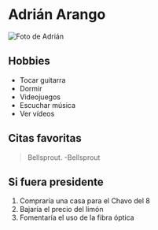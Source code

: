 # Adrián Arango

![Foto de Adrián](https://scontent.flim5-2.fna.fbcdn.net/v/t1.0-9/32349883_1581650795265445_1675704103537213440_n.jpg?_nc_cat=103&_nc_oc=AQnoSKAISy_K66f5CwpRNRZh79pvcxaCZcouEwjyJMoii7elLa4xQ_yMwjLeduIgtnE&_nc_ht=scontent.flim5-2.fna&oh=295619701a429f2a939389a35fafef5f&oe=5E1CD8D4 "Foto de Adrián en un disfraz del monstruo come-galletas")

## Hobbies 

* Tocar guitarra
* Dormir
* Videojuegos
* Escuchar música
* Ver vídeos

## Citas favoritas

> Bellsprout. -Bellsprout

## Si fuera presidente

1. Compraría una casa para el Chavo del 8
2. Bajaría el precio del limón
3. Fomentaría el uso de la fibra óptica